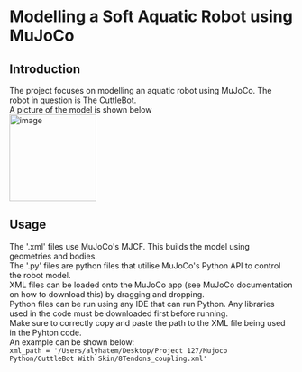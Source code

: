 # Modelling a Soft Aquatic Robot using MuJoCo
## Introduction
The project focuses on modelling an aquatic robot using MuJoCo. The robot in question is The CuttleBot.\
A picture of the model is shown below\
<img width="154" alt="image" src="https://github.com/alyhatem/Aly-Tawfik-3rd-Yr-Project-CuttleBot-Model/assets/153009749/0b5bf30a-5d2f-4e14-938e-794531227b37">

## Usage
The '.xml' files use MuJoCo's MJCF. This builds the model using geometries and bodies.\
The '.py' files are python files that utilise MuJoCo's Python API to control the robot model.\
XML files can be loaded onto the MuJoCo app (see MuJoCo documentation on how to download this) by dragging and dropping.\
Python files can be run using any IDE that can run Python. Any libraries used in the code must be downloaded first before running.\
Make sure to correctly copy and paste the path to the XML file being used in the Pyhton code.\
An example can be shown below:\
``` xml_path = '/Users/alyhatem/Desktop/Project 127/Mujoco Python/CuttleBot With Skin/8Tendons_coupling.xml' ```

